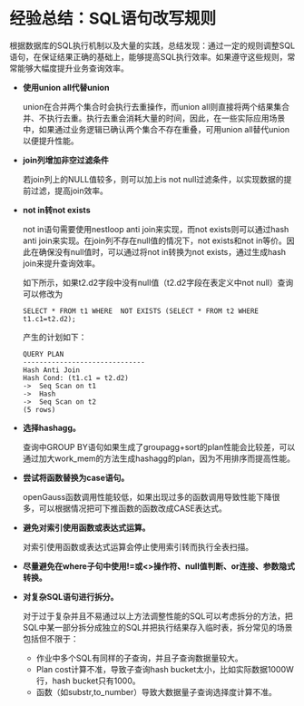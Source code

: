 # 经验总结：SQL语句改写规则<a name="ZH-CN_TOPIC_0245374564"></a>

根据数据库的SQL执行机制以及大量的实践，总结发现：通过一定的规则调整SQL语句，在保证结果正确的基础上，能够提高SQL执行效率。如果遵守这些规则，常常能够大幅度提升业务查询效率。

-   **使用union all代替union**

    union在合并两个集合时会执行去重操作，而union all则直接将两个结果集合并、不执行去重。执行去重会消耗大量的时间，因此，在一些实际应用场景中，如果通过业务逻辑已确认两个集合不存在重叠，可用union all替代union以便提升性能。

-   **join列增加非空过滤条件**

    若join列上的NULL值较多，则可以加上is not null过滤条件，以实现数据的提前过滤，提高join效率。

-   **not in转not exists**

    not in语句需要使用nestloop anti join来实现，而not exists则可以通过hash anti join来实现。在join列不存在null值的情况下，not exists和not in等价。因此在确保没有null值时，可以通过将not in转换为not exists，通过生成hash join来提升查询效率。

    如下所示，如果t2.d2字段中没有null值（t2.d2字段在表定义中not null）查询可以修改为

    ```
    SELECT * FROM t1 WHERE  NOT EXISTS (SELECT * FROM t2 WHERE t1.c1=t2.d2);
    ```

    产生的计划如下：

    ```
    QUERY PLAN
    ------------------------------
    Hash Anti Join
    Hash Cond: (t1.c1 = t2.d2)
    ->  Seq Scan on t1
    ->  Hash
    ->  Seq Scan on t2
    (5 rows)
    ```

-   **选择hashagg。**

    查询中GROUP BY语句如果生成了groupagg+sort的plan性能会比较差，可以通过加大work\_mem的方法生成hashagg的plan，因为不用排序而提高性能。

-   **尝试将函数替换为case语句。**

    openGauss函数调用性能较低，如果出现过多的函数调用导致性能下降很多，可以根据情况把可下推函数的函数改成CASE表达式。

-   **避免对索引使用函数或表达式运算。**

    对索引使用函数或表达式运算会停止使用索引转而执行全表扫描。

-   **尽量避免在where子句中使用!=或<\>操作符、null值判断、or连接、参数隐式转换。**
-   **对复杂SQL语句进行拆分。**

    对于过于复杂并且不易通过以上方法调整性能的SQL可以考虑拆分的方法，把SQL中某一部分拆分成独立的SQL并把执行结果存入临时表，拆分常见的场景包括但不限于：

    -   作业中多个SQL有同样的子查询，并且子查询数据量较大。
    -   Plan cost计算不准，导致子查询hash bucket太小，比如实际数据1000W行，hash bucket只有1000。
    -   函数（如substr,to\_number）导致大数据量子查询选择度计算不准。


